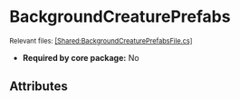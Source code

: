 # BackgroundCreaturePrefabs
<sup>Relevant files: [[Shared:BackgroundCreaturePrefabsFile.cs]](https://github.com/Regalis11/Barotrauma/blob/master/Barotrauma/BarotraumaShared/SharedSource/ContentManagement/ContentFile/BackgroundCreaturePrefabsFile.cs)</sup>
- **Required by core package:** No



## Attributes



